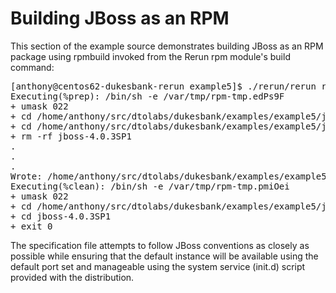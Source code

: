 Building JBoss as an RPM
========================

This section of the example source demonstrates building JBoss as an RPM package using rpmbuild invoked from the Rerun rpm module's build command:

<pre>
[anthony@centos62-dukesbank-rerun example5]$ ./rerun/rerun rpm:build --topdir jboss-rpm --name jboss --version 4.0.3SP1 --release 8
Executing(%prep): /bin/sh -e /var/tmp/rpm-tmp.edPs9F
+ umask 022
+ cd /home/anthony/src/dtolabs/dukesbank/examples/example5/jboss-rpm/BUILD
+ cd /home/anthony/src/dtolabs/dukesbank/examples/example5/jboss-rpm/BUILD
+ rm -rf jboss-4.0.3SP1
.
.
.
Wrote: /home/anthony/src/dtolabs/dukesbank/examples/example5/jboss-rpm/RPMS/noarch/jboss-4.0.3SP1-8.noarch.rpm
Executing(%clean): /bin/sh -e /var/tmp/rpm-tmp.pmiOei
+ umask 022
+ cd /home/anthony/src/dtolabs/dukesbank/examples/example5/jboss-rpm/BUILD
+ cd jboss-4.0.3SP1
+ exit 0
</pre>

The specification file attempts to follow JBoss conventions as closely as possible while ensuring that the default instance will be available using the default port set and manageable using the system service (init.d) script provided with the distribution.
